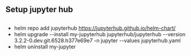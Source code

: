 ## Setup jupyter hub

## 
* helm repo add jupyterhub https://jupyterhub.github.io/helm-chart/
* helm upgrade --install my-jupyterhub jupyterhub/jupyterhub --version 3.2.2-0.dev.git.6528.h377e69e7 -n jupyter --values jupyterhub.yaml
* helm uninstall my-jupyter